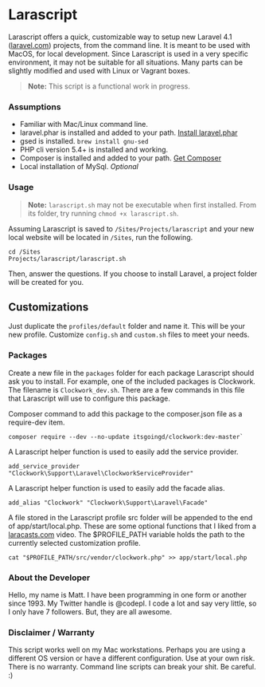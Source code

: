 # Larascript

Larascript offers a quick, customizable way to setup new Laravel 4.1 ([laravel.com](http://laravel.com)) projects, from the command line. It is meant to be used with MacOS, for local development. Since Larascript is used in a very specific environment, it may not be suitable for all situations. Many parts can be slightly modified and used with Linux or Vagrant boxes.

> **Note:** This script is a functional work in progress.


### Assumptions

- Familiar with Mac/Linux command line.
- laravel.phar is installed and added to your path. [Install laravel.phar](http://laravel.com/docs/installation#install-laravel)
- gsed is installed. `brew install gnu-sed`
- PHP cli version 5.4+ is installed and working.
- Composer is installed and added to your path. [Get Composer](http://getcomposer.org)
- Local installation of MySql. _Optional_


### Usage

> **Note:** `larascript.sh` may not be executable when first installed. From its folder, try running `chmod +x larascript.sh`.

Assuming Larascript is saved to `/Sites/Projects/larascript` and your new local website will be located in `/Sites`, run the following.

```shell
cd /Sites
Projects/larascript/larascript.sh
```
Then, answer the questions. If you choose to install Laravel, a project folder will be created for you.


## Customizations

Just duplicate the `profiles/default` folder and name it. This will be your new profile. Customize `config.sh` and `custom.sh` files to meet your needs.

### Packages

Create a new file in the `packages` folder for each package Larascript should ask you to install. For example, one of the included packages is Clockwork. The filename is `Clockwork_dev.sh`. There are a few commands in this file that Larascript will use to configure this package.


Composer command to add this package to the composer.json file as a require-dev item.
```
composer require --dev --no-update itsgoingd/clockwork:dev-master`
```

A Larascript helper function is used to easily add the service provider.
```
add_service_provider "Clockwork\Support\Laravel\ClockworkServiceProvider"
```

A Larascript helper function is used to easily add the facade alias.
```
add_alias "Clockwork" "Clockwork\Support\Laravel\Facade"
```

A file stored in the Larascript profile src folder will be appended to the end of app/start/local.php. These are some optional functions that I liked from a [laracasts.com](https://laracasts.com) video. The $PROFILE_PATH variable holds the path to the currently selected customization profile.
```
cat "$PROFILE_PATH/src/vendor/clockwork.php" >> app/start/local.php
```

### About the Developer

Hello, my name is Matt. I have been programming in one form or another since 1993. My Twitter handle is @codepl. I code a lot and say very little, so I only have 7 followers. But, they are all awesome.


### Disclaimer / Warranty

This script works well on my Mac workstations. Perhaps you are using a different OS version or have a different configuration. Use at your own risk. There is no warranty. Command line scripts can break your shit. Be careful. :)
